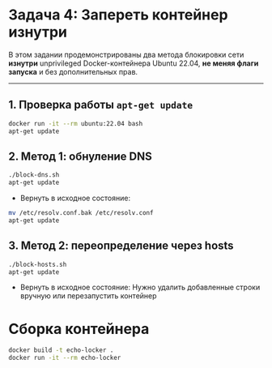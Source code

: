 # Задача 4: Запереть контейнер изнутри

В этом задании продемонстрированы два метода блокировки сети **изнутри** unprivileged Docker-контейнера Ubuntu 22.04, **не меняя флаги запуска** и без дополнительных прав.

---

## 1. Проверка работы `apt-get update`

```bash
docker run -it --rm ubuntu:22.04 bash
apt-get update
```

## 2. Метод 1: обнуление DNS

```bash
./block-dns.sh
apt-get update
```
- Вернуть в исходное состояние:

```bash 
mv /etc/resolv.conf.bak /etc/resolv.conf
apt-get update 
```

## 3. Метод 2: переопределение через hosts

```bash
./block-hosts.sh
apt-get update
```
- Вернуть в исходное состояние:
  Нужно удалить добавленные строки вручную или перезапустить контейнер

# Сборка контейнера

```bash
docker build -t echo-locker .
docker run -it --rm echo-locker
```
